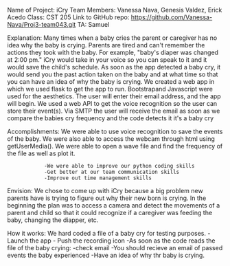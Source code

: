 Name of Project: iCry
Team Members: Vanessa Nava, Genesis Valdez, Erick Acedo
Class: CST 205
Link to GitHub repo: https://github.com/Vanessa-Nava/Proj3-team043.git
TA: Samuel

Explanation: Many times when a baby cries the parent or caregiver has no idea why the baby is crying. Parents are tired and can't remember the actions they took with the baby. For example, 
            "baby's diaper was changed at 2:00 pm." iCry would take in your voice so you can speak to it and it would save the child's schedule. As soon as the app detected a baby cry, it 
            would send you the past action taken on the baby and at what time so that you can have an idea of why the baby is crying. We created a web app in which we used flask to get the app to run. 
            Bootstrapand Javascript were used for the aesthetics. The user will enter their email address, and the app will begin. We used a web API to get the voice recognition so the user can
            store their event(s). Via SMTP the user will receive the email as soon as we compare the babies cry frequency and the code detects it it's a baby cry
             

Accomplishments: We were able to use voice recognition to save the events of the baby. We were also able to access the webcam 
                 through html using getUserMedia(). We were able to open a wave file and find the frequency of the file as well
                 as plot it. 
                
                -We were able to improve our python coding skills
                -Get better at our team communication skills
                -Improve out time management skills
                
Envision: We chose to come up with iCry because a big problem new parents have is trying to figure out
          why their new born is crying. In the beginning the plan was to access a camera and detect the 
          movements of a parent and child so that it could recognize if a caregiver was feeding the baby,
          changing the diapper, etc. 

How it works: We hard coded a file of a baby cry for testing purposes. 
             - Launch the app
             - Push the recording icon
             -As soon as the code reads the file of the baby crying:
                    -check email
             -You should recieve an email of passed events the baby experienced
             -Have an idea of why thr baby is crying. 
